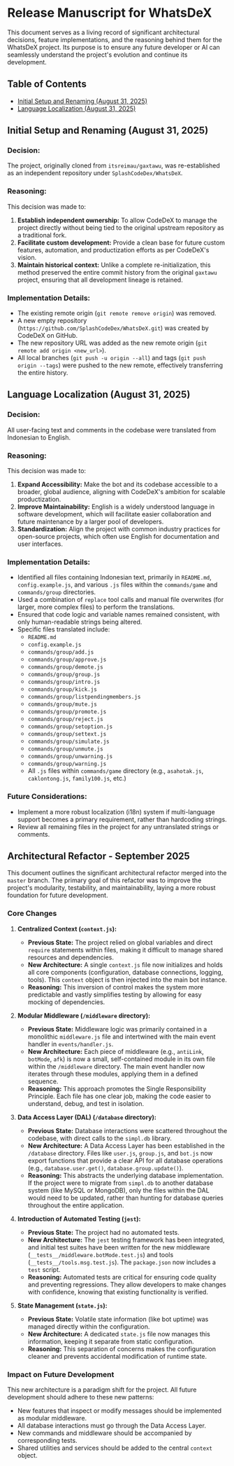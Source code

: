 # Release Manuscript for WhatsDeX

This document serves as a living record of significant architectural decisions, feature implementations, and the reasoning behind them for the WhatsDeX project. Its purpose is to ensure any future developer or AI can seamlessly understand the project's evolution and continue its development.

## Table of Contents

- [Initial Setup and Renaming (August 31, 2025)](#initial-setup-and-renaming-august-31-2025)
- [Language Localization (August 31, 2025)](#language-localization-august-31-2025)

## Initial Setup and Renaming (August 31, 2025)

### Decision:

The project, originally cloned from `itsreimau/gaxtawu`, was re-established as an independent repository under `SplashCodeDex/WhatsDeX`.

### Reasoning:

This decision was made to:

1.  **Establish independent ownership:** To allow CodeDeX to manage the project directly without being tied to the original upstream repository as a traditional fork.
2.  **Facilitate custom development:** Provide a clean base for future custom features, automation, and productization efforts as per CodeDeX's vision.
3.  **Maintain historical context:** Unlike a complete re-initialization, this method preserved the entire commit history from the original `gaxtawu` project, ensuring that all development lineage is retained.

### Implementation Details:

- The existing remote origin (`git remote remove origin`) was removed.
- A new empty repository (`https://github.com/SplashCodeDex/WhatsDeX.git`) was created by CodeDeX on GitHub.
- The new repository URL was added as the new remote origin (`git remote add origin <new_url>`).
- All local branches (`git push -u origin --all`) and tags (`git push origin --tags`) were pushed to the new remote, effectively transferring the entire history.

## Language Localization (August 31, 2025)

### Decision:

All user-facing text and comments in the codebase were translated from Indonesian to English.

### Reasoning:

This decision was made to:

1.  **Expand Accessibility:** Make the bot and its codebase accessible to a broader, global audience, aligning with CodeDeX's ambition for scalable productization.
2.  **Improve Maintainability:** English is a widely understood language in software development, which will facilitate easier collaboration and future maintenance by a larger pool of developers.
3.  **Standardization:** Align the project with common industry practices for open-source projects, which often use English for documentation and user interfaces.

### Implementation Details:

- Identified all files containing Indonesian text, primarily in `README.md`, `config.example.js`, and various `.js` files within the `commands/game` and `commands/group` directories.
- Used a combination of `replace` tool calls and manual file overwrites (for larger, more complex files) to perform the translations.
- Ensured that code logic and variable names remained consistent, with only human-readable strings being altered.
- Specific files translated include:
  - `README.md`
  - `config.example.js`
  - `commands/group/add.js`
  - `commands/group/approve.js`
  - `commands/group/demote.js`
  - `commands/group/group.js`
  - `commands/group/intro.js`
  - `commands/group/kick.js`
  - `commands/group/listpendingmembers.js`
  - `commands/group/mute.js`
  - `commands/group/promote.js`
  - `commands/group/reject.js`
  - `commands/group/setoption.js`
  - `commands/group/settext.js`
  - `commands/group/simulate.js`
  - `commands/group/unmute.js`
  - `commands/group/unwarning.js`
  - `commands/group/warning.js`
  - All `.js` files within `commands/game` directory (e.g., `asahotak.js`, `caklontong.js`, `family100.js`, etc.)

### Future Considerations:

- Implement a more robust localization (i18n) system if multi-language support becomes a primary requirement, rather than hardcoding strings.
- Review all remaining files in the project for any untranslated strings or comments.

## Architectural Refactor - September 2025

This document outlines the significant architectural refactor merged into the `master` branch. The primary goal of this refactor was to improve the project's modularity, testability, and maintainability, laying a more robust foundation for future development.

### Core Changes

1.  **Centralized Context (`context.js`):**

    - **Previous State:** The project relied on global variables and direct `require` statements within files, making it difficult to manage shared resources and dependencies.
    - **New Architecture:** A single `context.js` file now initializes and holds all core components (configuration, database connections, logging, tools). This `context` object is then injected into the main bot instance.
    - **Reasoning:** This inversion of control makes the system more predictable and vastly simplifies testing by allowing for easy mocking of dependencies.

2.  **Modular Middleware (`/middleware` directory):**

    - **Previous State:** Middleware logic was primarily contained in a monolithic `middleware.js` file and intertwined with the main event handler in `events/handler.js`.
    - **New Architecture:** Each piece of middleware (e.g., `antiLink`, `botMode`, `afk`) is now a small, self-contained module in its own file within the `/middleware` directory. The main event handler now iterates through these modules, applying them in a defined sequence.
    - **Reasoning:** This approach promotes the Single Responsibility Principle. Each file has one clear job, making the code easier to understand, debug, and test in isolation.

3.  **Data Access Layer (DAL) (`/database` directory):**

    - **Previous State:** Database interactions were scattered throughout the codebase, with direct calls to the `simpl.db` library.
    - **New Architecture:** A Data Access Layer has been established in the `/database` directory. Files like `user.js`, `group.js`, and `bot.js` now export functions that provide a clear API for all database operations (e.g., `database.user.get()`, `database.group.update()`).
    - **Reasoning:** This abstracts the underlying database implementation. If the project were to migrate from `simpl.db` to another database system (like MySQL or MongoDB), only the files within the DAL would need to be updated, rather than hunting for database queries throughout the entire application.

4.  **Introduction of Automated Testing (`jest`):**

    - **Previous State:** The project had no automated tests.
    - **New Architecture:** The `jest` testing framework has been integrated, and initial test suites have been written for the new middleware (`__tests__/middleware.botMode.test.js`) and tools (`__tests__/tools.msg.test.js`). The `package.json` now includes a `test` script.
    - **Reasoning:** Automated tests are critical for ensuring code quality and preventing regressions. They allow developers to make changes with confidence, knowing that existing functionality is verified.

5.  **State Management (`state.js`):**
    - **Previous State:** Volatile state information (like bot uptime) was managed directly within the configuration.
    - **New Architecture:** A dedicated `state.js` file now manages this information, keeping it separate from static configuration.
    - **Reasoning:** This separation of concerns makes the configuration cleaner and prevents accidental modification of runtime state.

### Impact on Future Development

This new architecture is a paradigm shift for the project. All future development should adhere to these new patterns:

- New features that inspect or modify messages should be implemented as modular middleware.
- All database interactions must go through the Data Access Layer.
- New commands and middleware should be accompanied by corresponding tests.
- Shared utilities and services should be added to the central `context` object.
